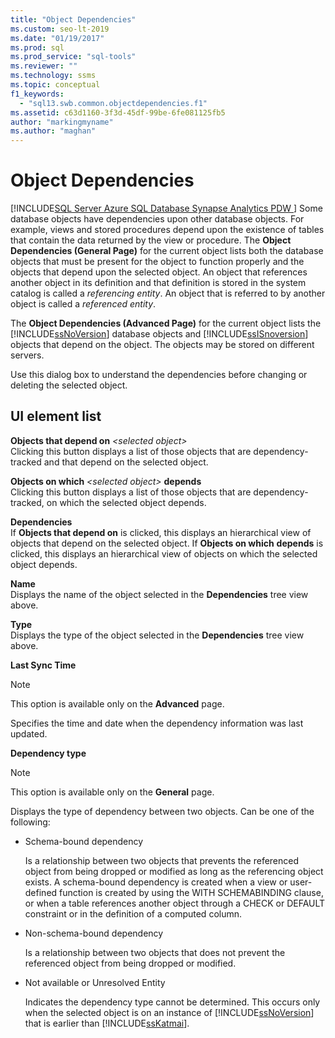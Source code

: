 ```yaml
---
title: "Object Dependencies"
ms.custom: seo-lt-2019
ms.date: "01/19/2017"
ms.prod: sql
ms.prod_service: "sql-tools"
ms.reviewer: ""
ms.technology: ssms
ms.topic: conceptual
f1_keywords: 
  - "sql13.swb.common.objectdependencies.f1"
ms.assetid: c63d1160-3f3d-45df-99be-6fe081125fb5
author: "markingmyname"
ms.author: "maghan"
---
```

# Object Dependencies
[!INCLUDE[SQL Server Azure SQL Database Synapse Analytics PDW ](../../includes/applies-to-version/sql-asdb-asdbmi-asa-pdw.md)]
Some database objects have dependencies upon other database objects. For example, views and stored procedures depend upon the existence of tables that contain the data returned by the view or procedure. The **Object Dependencies (General Page)** for the current object lists both the database objects that must be present for the object to function properly and the objects that depend upon the selected object. An object that references another object in its definition and that definition is stored in the system catalog is called a *referencing entity*. An object that is referred to by another object is called a *referenced entity*.  
  
The **Object Dependencies (Advanced Page)** for the current object lists the [!INCLUDE[ssNoVersion](../../includes/ssnoversion-md.md)] database objects and [!INCLUDE[ssISnoversion](../../includes/ssisnoversion-md.md)] objects that depend on the object. The objects may be stored on different servers.  
  
Use this dialog box to understand the dependencies before changing or deleting the selected object.  
  
## UI element list  
**Objects that depend on** _\<selected object>_  
Clicking this button displays a list of those objects that are dependency-tracked and that depend on the selected object.  
  
**Objects on which** _\<selected object>_ **depends**  
Clicking this button displays a list of those objects that are dependency-tracked, on which the selected object depends.  
  
**Dependencies**  
If **Objects that depend on** *<selected object>* is clicked, this displays an hierarchical view of objects that depend on the selected object. If **Objects on which** *<selected object>* **depends** is clicked, this displays an hierarchical view of objects on which the selected object depends.  
  
**Name**  
Displays the name of the object selected in the **Dependencies** tree view above.  
  
**Type**  
Displays the type of the object selected in the **Dependencies** tree view above.  
  
**Last Sync Time**  
> [!NOTE]  
> This option is available only on the **Advanced** page.  
  
Specifies the time and date when the dependency information was last updated.  
  
**Dependency type**  
> [!NOTE]  
> This option is available only on the **General** page.  
  
Displays the type of dependency between two objects. Can be one of the following:  
  
-   Schema-bound dependency  
  
    Is a relationship between two objects that prevents the referenced object from being dropped or modified as long as the referencing object exists. A schema-bound dependency is created when a view or user-defined function is created by using the WITH SCHEMABINDING clause, or when a table references another object through a CHECK or DEFAULT constraint or in the definition of a computed column.  
  
-   Non-schema-bound dependency  
  
    Is a relationship between two objects that does not prevent the referenced object from being dropped or modified.  
  
-   Not available or Unresolved Entity  
  
    Indicates the dependency type cannot be determined. This occurs only when the selected object is on an instance of [!INCLUDE[ssNoVersion](../../includes/ssnoversion-md.md)] that is earlier than [!INCLUDE[ssKatmai](../../includes/sskatmai_md.md)].  
  
